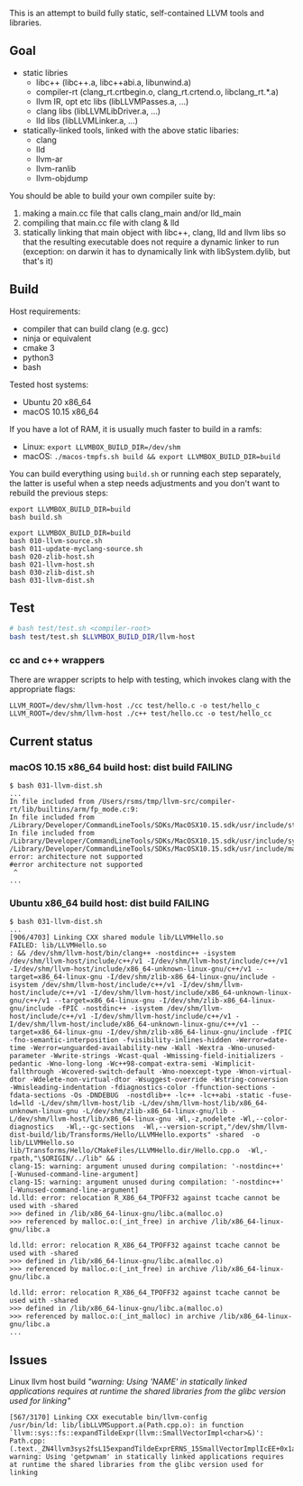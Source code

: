 This is an attempt to build fully static, self-contained LLVM tools and libraries.

## Goal

- static libries
  - libc++ (libc++.a, libc++abi.a, libunwind.a)
  - compiler-rt (clang_rt.crtbegin.o, clang_rt.crtend.o, libclang_rt.\*.a)
  - llvm IR, opt etc libs (libLLVMPasses.a, ...)
  - clang libs (libLLVMLibDriver.a, ...)
  - lld libs (libLLVMLinker.a, ...)
- statically-linked tools, linked with the above static libaries:
  - clang
  - lld
  - llvm-ar
  - llvm-ranlib
  - llvm-objdump

You should be able to build your own compiler suite by:

1. making a main.cc file that calls clang_main and/or lld_main
2. compiling that main.cc file with clang & lld
3. statically linking that main object with libc++, clang, lld and llvm libs
   so that the resulting executable does not require a dynamic linker to run
   (exception: on darwin it has to dynamically link with libSystem.dylib, but that's it)


## Build

Host requirements:

- compiler that can build clang (e.g. gcc)
- ninja or equivalent
- cmake 3
- python3
- bash

Tested host systems:

- Ubuntu 20 x86_64
- macOS 10.15 x86_64


If you have a lot of RAM, it is usually much faster to build in a ramfs:

- Linux: `export LLVMBOX_BUILD_DIR=/dev/shm`
- macOS: `./macos-tmpfs.sh build && export LLVMBOX_BUILD_DIR=build`


You can build everything using `build.sh` or running each step separately,
the latter is useful when a step needs adjustments and you don't want to rebuild the
previous steps:

```
export LLVMBOX_BUILD_DIR=build
bash build.sh
```

```
export LLVMBOX_BUILD_DIR=build
bash 010-llvm-source.sh
bash 011-update-myclang-source.sh
bash 020-zlib-host.sh
bash 021-llvm-host.sh
bash 030-zlib-dist.sh
bash 031-llvm-dist.sh
```



## Test

```sh
# bash test/test.sh <compiler-root>
bash test/test.sh $LLVMBOX_BUILD_DIR/llvm-host
```

### cc and c++ wrappers

There are wrapper scripts to help with testing, which invokes clang with the appropriate flags:

```
LLVM_ROOT=/dev/shm/llvm-host ./cc test/hello.c -o test/hello_c
LLVM_ROOT=/dev/shm/llvm-host ./c++ test/hello.cc -o test/hello_cc
```



## Current status


### macOS 10.15 x86_64 build host: dist build FAILING

```
$ bash 031-llvm-dist.sh
...
In file included from /Users/rsms/tmp/llvm-src/compiler-rt/lib/builtins/arm/fp_mode.c:9:
In file included from /Library/Developer/CommandLineTools/SDKs/MacOSX10.15.sdk/usr/include/stdint.h:53:
In file included from /Library/Developer/CommandLineTools/SDKs/MacOSX10.15.sdk/usr/include/sys/_types/_intptr_t.h:30:
/Library/Developer/CommandLineTools/SDKs/MacOSX10.15.sdk/usr/include/machine/types.h:37:2: error: architecture not supported
#error architecture not supported
 ^
...
```


### Ubuntu x86_64 build host: dist build FAILING

```
$ bash 031-llvm-dist.sh
...
[906/4703] Linking CXX shared module lib/LLVMHello.so
FAILED: lib/LLVMHello.so
: && /dev/shm/llvm-host/bin/clang++ -nostdinc++ -isystem /dev/shm/llvm-host/include/c++/v1 -I/dev/shm/llvm-host/include/c++/v1 -I/dev/shm/llvm-host/include/x86_64-unknown-linux-gnu/c++/v1 --target=x86_64-linux-gnu -I/dev/shm/zlib-x86_64-linux-gnu/include -isystem /dev/shm/llvm-host/include/c++/v1 -I/dev/shm/llvm-host/include/c++/v1 -I/dev/shm/llvm-host/include/x86_64-unknown-linux-gnu/c++/v1 --target=x86_64-linux-gnu -I/dev/shm/zlib-x86_64-linux-gnu/include -fPIC -nostdinc++ -isystem /dev/shm/llvm-host/include/c++/v1 -I/dev/shm/llvm-host/include/c++/v1 -I/dev/shm/llvm-host/include/x86_64-unknown-linux-gnu/c++/v1 --target=x86_64-linux-gnu -I/dev/shm/zlib-x86_64-linux-gnu/include -fPIC -fno-semantic-interposition -fvisibility-inlines-hidden -Werror=date-time -Werror=unguarded-availability-new -Wall -Wextra -Wno-unused-parameter -Wwrite-strings -Wcast-qual -Wmissing-field-initializers -pedantic -Wno-long-long -Wc++98-compat-extra-semi -Wimplicit-fallthrough -Wcovered-switch-default -Wno-noexcept-type -Wnon-virtual-dtor -Wdelete-non-virtual-dtor -Wsuggest-override -Wstring-conversion -Wmisleading-indentation -fdiagnostics-color -ffunction-sections -fdata-sections -Os -DNDEBUG  -nostdlib++ -lc++ -lc++abi -static -fuse-ld=lld -L/dev/shm/llvm-host/lib -L/dev/shm/llvm-host/lib/x86_64-unknown-linux-gnu -L/dev/shm/zlib-x86_64-linux-gnu/lib -L/dev/shm/llvm-host/lib/x86_64-linux-gnu -Wl,-z,nodelete -Wl,--color-diagnostics   -Wl,--gc-sections  -Wl,--version-script,"/dev/shm/llvm-dist-build/lib/Transforms/Hello/LLVMHello.exports" -shared  -o lib/LLVMHello.so lib/Transforms/Hello/CMakeFiles/LLVMHello.dir/Hello.cpp.o  -Wl,-rpath,"\$ORIGIN/../lib" && :
clang-15: warning: argument unused during compilation: '-nostdinc++' [-Wunused-command-line-argument]
clang-15: warning: argument unused during compilation: '-nostdinc++' [-Wunused-command-line-argument]
ld.lld: error: relocation R_X86_64_TPOFF32 against tcache cannot be used with -shared
>>> defined in /lib/x86_64-linux-gnu/libc.a(malloc.o)
>>> referenced by malloc.o:(_int_free) in archive /lib/x86_64-linux-gnu/libc.a

ld.lld: error: relocation R_X86_64_TPOFF32 against tcache cannot be used with -shared
>>> defined in /lib/x86_64-linux-gnu/libc.a(malloc.o)
>>> referenced by malloc.o:(_int_free) in archive /lib/x86_64-linux-gnu/libc.a

ld.lld: error: relocation R_X86_64_TPOFF32 against tcache cannot be used with -shared
>>> defined in /lib/x86_64-linux-gnu/libc.a(malloc.o)
>>> referenced by malloc.o:(_int_malloc) in archive /lib/x86_64-linux-gnu/libc.a
...
```



## Issues


Linux llvm host build _"warning: Using 'NAME' in statically linked applications requires at runtime the shared libraries from the glibc version used for linking"_

    [567/3170] Linking CXX executable bin/llvm-config
    /usr/bin/ld: lib/libLLVMSupport.a(Path.cpp.o): in function `llvm::sys::fs::expandTildeExpr(llvm::SmallVectorImpl<char>&)':
    Path.cpp:(.text._ZN4llvm3sys2fsL15expandTildeExprERNS_15SmallVectorImplIcEE+0x1a6): warning: Using 'getpwnam' in statically linked applications requires at runtime the shared libraries from the glibc version used for linking

